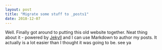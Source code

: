 ```yaml
---
layout: post
title: "Migrate some stuff to _posts1"
date: 2018-12-07
---
```


Well. Finally got around to putting this old website together. Neat thing about it - powered by [Jekyll](http://jekyllrb.com) and I can use Markdown to author my posts. It actually is a lot easier than I thought it was going to be. see ya
